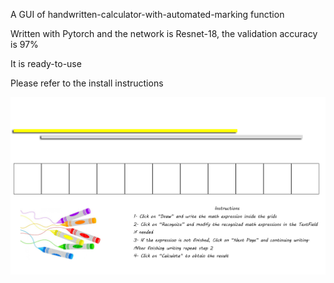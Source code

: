 A GUI of handwritten-calculator-with-automated-marking function

Written with Pytorch and the network is Resnet-18, the validation accuracy is 97%

It is ready-to-use

Please refer to the install instructions

![Screenshot](cat.jpg)
